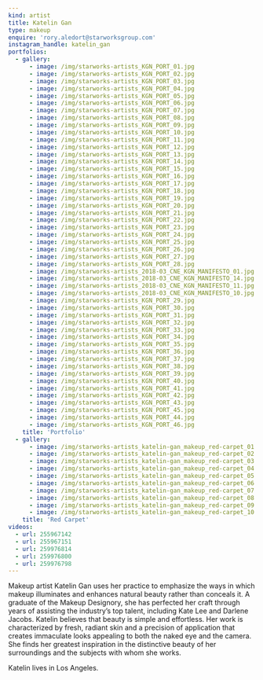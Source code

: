 ```yaml
---
kind: artist
title: Katelin Gan
type: makeup
enquire: 'rory.aledort@starworksgroup.com'
instagram_handle: katelin_gan
portfolios:
  - gallery:
      - image: /img/starworks-artists_KGN_PORT_01.jpg
      - image: /img/starworks-artists_KGN_PORT_02.jpg
      - image: /img/starworks-artists_KGN_PORT_03.jpg
      - image: /img/starworks-artists_KGN_PORT_04.jpg
      - image: /img/starworks-artists_KGN_PORT_05.jpg
      - image: /img/starworks-artists_KGN_PORT_06.jpg
      - image: /img/starworks-artists_KGN_PORT_07.jpg
      - image: /img/starworks-artists_KGN_PORT_08.jpg
      - image: /img/starworks-artists_KGN_PORT_09.jpg
      - image: /img/starworks-artists_KGN_PORT_10.jpg
      - image: /img/starworks-artists_KGN_PORT_11.jpg
      - image: /img/starworks-artists_KGN_PORT_12.jpg
      - image: /img/starworks-artists_KGN_PORT_13.jpg
      - image: /img/starworks-artists_KGN_PORT_14.jpg
      - image: /img/starworks-artists_KGN_PORT_15.jpg
      - image: /img/starworks-artists_KGN_PORT_16.jpg
      - image: /img/starworks-artists_KGN_PORT_17.jpg
      - image: /img/starworks-artists_KGN_PORT_18.jpg
      - image: /img/starworks-artists_KGN_PORT_19.jpg
      - image: /img/starworks-artists_KGN_PORT_20.jpg
      - image: /img/starworks-artists_KGN_PORT_21.jpg
      - image: /img/starworks-artists_KGN_PORT_22.jpg
      - image: /img/starworks-artists_KGN_PORT_23.jpg
      - image: /img/starworks-artists_KGN_PORT_24.jpg
      - image: /img/starworks-artists_KGN_PORT_25.jpg
      - image: /img/starworks-artists_KGN_PORT_26.jpg
      - image: /img/starworks-artists_KGN_PORT_27.jpg
      - image: /img/starworks-artists_KGN_PORT_28.jpg
      - image: /img/starworks-artists_2018-03_CNE_KGN_MANIFESTO_01.jpg
      - image: /img/starworks-artists_2018-03_CNE_KGN_MANIFESTO_14.jpg
      - image: /img/starworks-artists_2018-03_CNE_KGN_MANIFESTO_11.jpg
      - image: /img/starworks-artists_2018-03_CNE_KGN_MANIFESTO_10.jpg
      - image: /img/starworks-artists_KGN_PORT_29.jpg
      - image: /img/starworks-artists_KGN_PORT_30.jpg
      - image: /img/starworks-artists_KGN_PORT_31.jpg
      - image: /img/starworks-artists_KGN_PORT_32.jpg
      - image: /img/starworks-artists_KGN_PORT_33.jpg
      - image: /img/starworks-artists_KGN_PORT_34.jpg
      - image: /img/starworks-artists_KGN_PORT_35.jpg
      - image: /img/starworks-artists_KGN_PORT_36.jpg
      - image: /img/starworks-artists_KGN_PORT_37.jpg
      - image: /img/starworks-artists_KGN_PORT_38.jpg
      - image: /img/starworks-artists_KGN_PORT_39.jpg
      - image: /img/starworks-artists_KGN_PORT_40.jpg
      - image: /img/starworks-artists_KGN_PORT_41.jpg
      - image: /img/starworks-artists_KGN_PORT_42.jpg
      - image: /img/starworks-artists_KGN_PORT_43.jpg
      - image: /img/starworks-artists_KGN_PORT_45.jpg
      - image: /img/starworks-artists_KGN_PORT_44.jpg
      - image: /img/starworks-artists_KGN_PORT_46.jpg
    title: 'Portfolio'
  - gallery:
      - image: /img/starworks-artists_katelin-gan_makeup_red-carpet_01.jpg
      - image: /img/starworks-artists_katelin-gan_makeup_red-carpet_02.jpg
      - image: /img/starworks-artists_katelin-gan_makeup_red-carpet_03.jpg
      - image: /img/starworks-artists_katelin-gan_makeup_red-carpet_04.jpg
      - image: /img/starworks-artists_katelin-gan_makeup_red-carpet_05.jpg
      - image: /img/starworks-artists_katelin-gan_makeup_red-carpet_06.jpg
      - image: /img/starworks-artists_katelin-gan_makeup_red-carpet_07.jpg
      - image: /img/starworks-artists_katelin-gan_makeup_red-carpet_08.jpg
      - image: /img/starworks-artists_katelin-gan_makeup_red-carpet_09.jpg
      - image: /img/starworks-artists_katelin-gan_makeup_red-carpet_10.jpg
    title: 'Red Carpet'
videos:
  - url: 255967142
  - url: 255967151
  - url: 259976814
  - url: 259976800
  - url: 259976798
---
```

Makeup artist Katelin Gan uses her practice to emphasize the ways in which makeup illuminates and enhances natural beauty rather than conceals it. A graduate of the Makeup Designory, she has perfected her craft through years of assisting the industry’s top talent, including Kate Lee and Darlene Jacobs. Katelin believes that beauty is simple and effortless. Her work is characterized by fresh, radiant skin and a precision of application that creates immaculate looks appealing to both the naked eye and the camera. She finds her greatest inspiration in the distinctive beauty of her surroundings and the subjects with whom she works.

Katelin lives in Los Angeles.